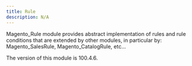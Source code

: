```yaml
---
title: Rule
description: N/A
---
```


Magento_Rule module provides abstract implementation of rules and rule conditions that are extended by other modules, in particular by: Magento_SalesRule, Magento_CatalogRule, etc...

<InlineAlert slots="text" />
The version of this module is 100.4.6.
